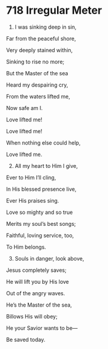 # 718 Irregular Meter

1.  I was sinking deep in sin,

Far from the peaceful shore,

Very deeply stained within,

Sinking to rise no more;

But the Master of the sea

Heard my despairing cry,

From the waters lifted me,

Now safe am I.

Love lifted me!

Love lifted me!

When nothing else could help,

Love lifted me.

2.  All my heart to Him I give,

Ever to Him I’ll cling,

In His blessed presence live,

Ever His praises sing.

Love so mighty and so true

Merits my soul’s best songs;

Faithful, loving service, too,

To Him belongs.

3.  Souls in danger, look above,

Jesus completely saves;

He will lift you by His love

Out of the angry waves.

He’s the Master of the sea,

Billows His will obey;

He your Savior wants to be—

Be saved today.

